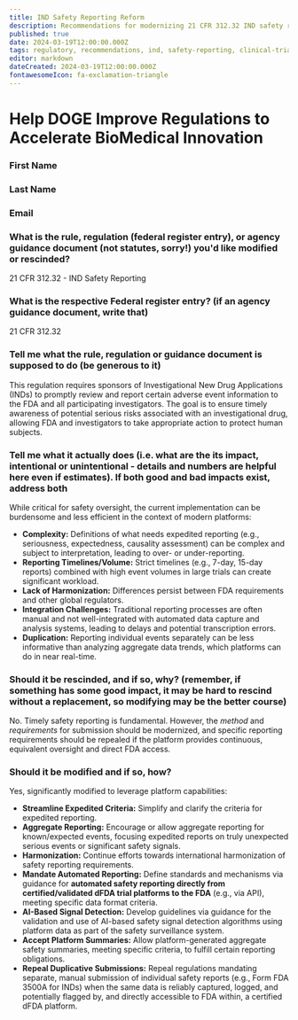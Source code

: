 ```yaml
---
title: IND Safety Reporting Reform
description: Recommendations for modernizing 21 CFR 312.32 IND safety reporting requirements for dFDA platform integration
published: true
date: 2024-03-19T12:00:00.000Z
tags: regulatory, recommendations, ind, safety-reporting, clinical-trials
editor: markdown
dateCreated: 2024-03-19T12:00:00.000Z
fontawesomeIcon: fa-exclamation-triangle
---
```


# Help DOGE Improve Regulations to Accelerate BioMedical Innovation

### First Name

### Last Name

### Email

### What is the rule, regulation (federal register entry), or agency guidance document (not statutes, sorry!) you'd like modified or rescinded?

21 CFR 312.32 - IND Safety Reporting

### What is the respective Federal register entry? (if an agency guidance document, write that)

21 CFR 312.32

### Tell me what the rule, regulation or guidance document is supposed to do (be generous to it)

This regulation requires sponsors of Investigational New Drug Applications (INDs) to promptly review and report certain adverse event information to the FDA and all participating investigators. The goal is to ensure timely awareness of potential serious risks associated with an investigational drug, allowing FDA and investigators to take appropriate action to protect human subjects.

### Tell me what it actually does (i.e. what are the its impact, intentional or unintentional - details and numbers are helpful here even if estimates). If both good and bad impacts exist, address both

While critical for safety oversight, the current implementation can be burdensome and less efficient in the context of modern platforms:

* **Complexity:** Definitions of what needs expedited reporting (e.g., seriousness, expectedness, causality assessment) can be complex and subject to interpretation, leading to over- or under-reporting.
* **Reporting Timelines/Volume:** Strict timelines (e.g., 7-day, 15-day reports) combined with high event volumes in large trials can create significant workload.
* **Lack of Harmonization:** Differences persist between FDA requirements and other global regulators.
* **Integration Challenges:** Traditional reporting processes are often manual and not well-integrated with automated data capture and analysis systems, leading to delays and potential transcription errors.
* **Duplication:** Reporting individual events separately can be less informative than analyzing aggregate data trends, which platforms can do in near real-time.

### Should it be rescinded, and if so, why? (remember, if something has some good impact, it may be hard to rescind without a replacement, so modifying may be the better course)

No. Timely safety reporting is fundamental. However, the *method* and *requirements* for submission should be modernized, and specific reporting requirements should be repealed if the platform provides continuous, equivalent oversight and direct FDA access.

### Should it be modified and if so, how?

Yes, significantly modified to leverage platform capabilities:

* **Streamline Expedited Criteria:** Simplify and clarify the criteria for expedited reporting.
* **Aggregate Reporting:** Encourage or allow aggregate reporting for known/expected events, focusing expedited reports on truly unexpected serious events or significant safety signals.
* **Harmonization:** Continue efforts towards international harmonization of safety reporting requirements.
* **Mandate Automated Reporting:** Define standards and mechanisms via guidance for **automated safety reporting directly from certified/validated dFDA trial platforms to the FDA** (e.g., via API), meeting specific data format criteria.
* **AI-Based Signal Detection:** Develop guidelines via guidance for the validation and use of AI-based safety signal detection algorithms using platform data as part of the safety surveillance system.
* **Accept Platform Summaries:** Allow platform-generated aggregate safety summaries, meeting specific criteria, to fulfill certain reporting obligations.
* **Repeal Duplicative Submissions:** Repeal regulations mandating separate, manual submission of individual safety reports (e.g., Form FDA 3500A for INDs) when the same data is reliably captured, logged, and potentially flagged by, and directly accessible to FDA within, a certified dFDA platform.
